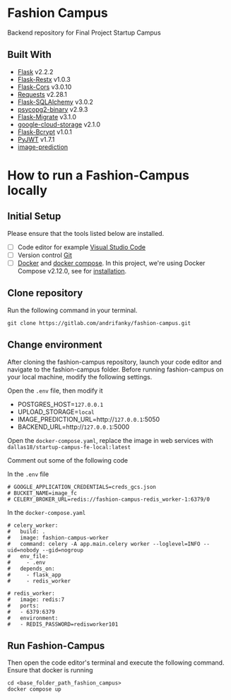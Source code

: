 # Fashion Campus

Backend repository for Final Project Startup Campus

## Built With

- [Flask](https://flask.palletsprojects.com/en/2.2.x/) v2.2.2
- [Flask-Restx](https://flask-restx.readthedocs.io/en/latest/) v1.0.3
- [Flask-Cors](https://flask-cors.readthedocs.io/en/latest/) v3.0.10
- [Requests](https://requests.readthedocs.io/en/latest/) v2.28.1
- [Flask-SQLAlchemy](https://flask-sqlalchemy.palletsprojects.com/en/3.0.x/) v3.0.2
- [psycopg2-binary](https://www.psycopg.org/docs/) v2.9.3
- [Flask-Migrate](https://flask-migrate.readthedocs.io/en/latest/) v3.1.0
- [google-cloud-storage](https://cloud.google.com/storage/docs/reference/libraries#client-libraries-install-python) v2.1.0
- [Flask-Bcrypt](https://flask-bcrypt.readthedocs.io/en/1.0.1/) v1.0.1
- [PyJWT](https://pyjwt.readthedocs.io/en/stable/) v1.7.1
- [image-prediction](https://github.com/rizanqardafil/fashion-mnist)

# How to run a Fashion-Campus locally

## Initial Setup

Please ensure that the tools listed below are installed.

- [ ] Code editor for example [Visual Studio Code](https://code.visualstudio.com/)
- [ ] Version control [Git](https://git-scm.com/)
- [ ] [Docker](https://www.docker.com/) and [docker compose](https://docs.docker.com/compose/). In this project, we're using Docker Compose v2.12.0, see for [installation](https://docs.docker.com/compose/install/linux/#install-the-plugin-manually).

## Clone repository

Run the following command in your terminal.

```
git clone https://gitlab.com/andrifanky/fashion-campus.git
```

## Change environment

After cloning the fashion-campus repository, launch your code editor and navigate to the fashion-campus folder. Before running fashion-campus on your local machine, modify the following settings.

Open the `.env` file, then modify it
- POSTGRES_HOST=`127.0.0.1`
- UPLOAD_STORAGE=`local`
- IMAGE_PREDICTION_URL=http://`127.0.0.1`:5050
- BACKEND_URL=http://`127.0.0.1`:5000

Open the `docker-compose.yaml`, replace the image in web services with `dallas18/startup-campus-fe-local:latest`

Comment out some of the following code

In the `.env` file
```
# GOOGLE_APPLICATION_CREDENTIALS=creds_gcs.json
# BUCKET_NAME=image_fc
# CELERY_BROKER_URL=redis://fashion-campus-redis_worker-1:6379/0
```

In the `docker-compose.yaml`
```
# celery_worker:
#   build: .
#   image: fashion-campus-worker
#   command: celery -A app.main.celery worker --loglevel=INFO --uid=nobody --gid=nogroup
#   env_file:
#     - .env
#   depends_on:
#     - flask_app
#     - redis_worker

# redis_worker:
#   image: redis:7
#   ports:
#   - 6379:6379
#   environment:
#   - REDIS_PASSWORD=redisworker101
```

## Run Fashion-Campus

Then open the code editor's terminal and execute the following command.
Ensure that docker is running

```
cd <base_folder_path_fashion_campus>
docker compose up
```
